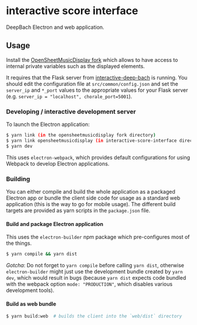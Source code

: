 # interactive score interface
DeepBach Electron and web application.

## Usage
Install the [OpenSheetMusicDisplay fork](https://github.com/SonyCSLParis/opensheetmusicdisplay) which allows to have access to internal private variables such as the displayed elements.

It requires that the Flask server from
[interactive-deep-bach](https://github.com/FlowMachinesStudio/interactive-deep-bach)
is running.
You should edit the configuration file at `src/common/config.json` and set
the `server_ip` and `*_port` values to the appropriate values for your Flask
server (e.g. `server_ip = "localhost", chorale_port=5001`).

### Developing / interactive development server

To launch the Electron application:

```bash
$ yarn link (in the opensheetmusicdisplay fork directory)
$ yarn link opensheetmusicdisplay (in interactive-score-interface directory)
$ yarn dev
```

This uses `electron-webpack`, which provides default configurations for using
Webpack to develop Electron applications.

### Building

You can either compile and build the whole application as a packaged Electron
app or bundle the client side code for usage as a standard web application
(this is the way to go for mobile usage).
The different build targets are provided as yarn scripts in the `package.json`
file.

#### Build and package Electron application

This uses the `electron-builder` npm package which pre-configures most of the
things.

```bash
$ yarn compile && yarn dist
```

*Gotcha*: Do not forget to `yarn compile` before calling `yarn dist`, otherwise
`electron-builder` might just use the development bundle created by `yarn dev`,
which would result in bugs (because `yarn dist` expects code bundled with the
webpack option `mode: "PRODUCTION"`, which disables various development tools).

#### Build as web bundle

```bash
$ yarn build:web  # builds the client into the `web/dist` directory
```
